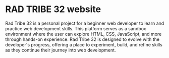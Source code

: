 
# RAD TRIBE 32 website

Rad Tribe 32 is a personal project for a beginner web developer to learn and practice web development skills. This platform serves as a sandbox environment where the user can explore HTML, CSS, JavaScript, and more through hands-on experience. Rad Tribe 32 is designed to evolve with the developer's progress, offering a place to experiment, build, and refine skills as they continue their journey into web development.